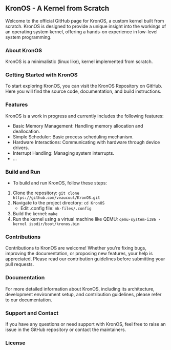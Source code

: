 ## KronOS - A Kernel from Scratch

Welcome to the official GitHub page for KronOS, a custom kernel built from scratch. KronOS is designed to provide a unique insight into the workings of an operating system kernel, offering a hands-on experience in low-level system programming.

### About KronOS
KronOS is a minimalistic (linux like), kernel implemented from scratch.

### Getting Started with KronOS
To start exploring KronOS, you can visit the KronOS Repository on GitHub. Here you will find the source code, documentation, and build instructions.

### Features
KronOS is a work in progress and currently includes the following features:

- Basic Memory Management: Handling memory allocation and deallocation.
- Simple Scheduler: Basic process scheduling mechanism.
- Hardware Interactions: Communicating with hardware through device drivers.
- Interrupt Handling: Managing system interrupts.
- ...

### Build and Run

- To build and run KronOS, follow these steps:

1. Clone the repository: `git clone https://github.com/vvaucoul/KronOS.git`
2. Navigate to the project directory: `cd KronOS`
    - Edit .config file: `mk-files/.config`
4. Build the kernel: `make`
5. Run the kernel using a virtual machine like QEMU: `qemu-system-i386 -kernel isodir/boot/kronos.bin`

### Contributions
Contributions to KronOS are welcome! Whether you're fixing bugs, improving the documentation, or proposing new features, your help is appreciated. Please read our contribution guidelines before submitting your pull requests.

### Documentation
For more detailed information about KronOS, including its architecture, development environment setup, and contribution guidelines, please refer to our documentation.

### Support and Contact
If you have any questions or need support with KronOS, feel free to raise an issue in the GitHub repository or contact the maintainers.

### License
